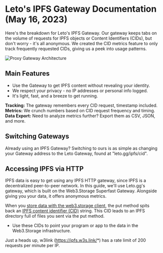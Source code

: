 # Leto's IPFS Gateway Documentation (May 16, 2023)

Here's the breakdown for Leto's IPFS Gateway. Our gateway keeps tabs on the volume of requests for IPFS objects or Content Identifiers (CIDs), but don't worry - it's all anonymous. We created the CID metrics feature to only track frequently requested CIDs, giving us a peek into usage patterns.

![Proxy Gateway Architecture](https://user-images.githubusercontent.com/30084404/225565389-d78d75a7-7ee7-44c8-8ece-3793928c0f30.png)

## Main Features

- Use the Gateway to get IPFS content without revealing your identity.
- We respect your privacy - no IP addresses or personal info logged.
- It's light, fast, and a breeze to get running.

**Tracking:** The gateway remembers every CID request, timestamp included.
**Metrics:** We crunch numbers based on CID request frequency and timing.
**Data Export:** Need to analyze metrics further? Export them as CSV, JSON, and more.

## Switching Gateways

Already using an IPFS Gateway? Switching to ours is as simple as changing your Gateway address to the Leto Gateway, found at "leto.gg/ipfs/cid".

## Accessing IPFS via HTTP

IPFS data is easy to get using any IPFS HTTP gateway, since IPFS is a decentralized peer-to-peer network. In this guide, we'll use Leto.gg's gateway, which is built on the Web3.Storage Superfast Gateway. Alongside giving you your data, it offers anonymous metrics.

When you [store data with the web3.storage client](https://web3.storage/docs/how-tos/store/), the put method spits back an [IPFS content identifier (CID)](https://docs.ipfs.io/concepts/content-addressing/) string. This CID leads to an IPFS directory full of files you sent via the put method.

- Use these CIDs to point your program or app to the data in the Web3.Storage infrastructure.

Just a heads up, w3link (https://ipfs.w3s.link/*) has a rate limit of 200 requests per minute per IP.